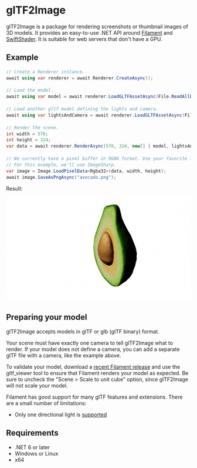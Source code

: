 # glTF2Image
glTF2Image is a package for rendering screenshots or thumbnail images of 3D models. It provides an easy-to-use .NET API around [Filament](https://google.github.io/filament/) and [SwiftShader](https://swiftshader.googlesource.com/SwiftShader). It is suitable for web servers that don't have a GPU.

## Example
```csharp
// Create a Renderer instance.
await using var renderer = await Renderer.CreateAsync();

// Load the model.
await using var model = await renderer.LoadGLTFAssetAsync(File.ReadAllBytes(Path.Join(TestDataPath, "Avocado.glb")));

// Load another gltf model defining the lights and camera.
await using var lightsAndCamera = await renderer.LoadGLTFAssetAsync(File.ReadAllBytes(Path.Join(TestDataPath, "avocado_lights_and_camera.gltf")));

// Render the scene.
int width = 576;
int height = 324;
var data = await renderer.RenderAsync(576, 324, new[] { model, lightsAndCamera });

// We currently have a pixel buffer in RGBA format. Use your favorite library to encode this as a PNG.
// For this example, we'll use ImageSharp.
var image = Image.LoadPixelData<Rgba32>(data, width, height);
await image.SaveAsPngAsync("avocado.png");
```

Result:

![Rendered image of an avocado](docs/images/avocado.png)

## Preparing your model
glTF2Image accepts models in glTF or glb (glTF binary) format.

Your scene must have exactly one camera to tell glTF2Image what to render. If your model does not define a camera, you can add a separate glTF file with a camera, like the example above.

To validate your model, download a [recent Filament release](https://github.com/google/filament/releases) and use the gltf_viewer tool to ensure that Filament renders your model as expected. Be sure to uncheck the "Scene > Scale to unit cube" option, since glTF2Image will not scale your model.

Filament has good support for many glTF features and extensions. There are a small number of limitations:
- Only one directional light is [supported](https://github.com/google/filament/blob/c93aa4c90df7a814a076ebc8d92cc94d4fa96910/filament/include/filament/LightManager.h#L89)

## Requirements
- .NET 6 or later
- Windows or Linux
- x64
